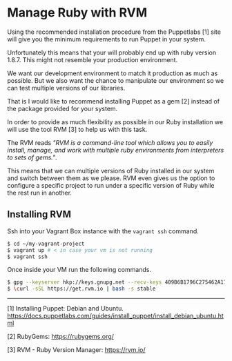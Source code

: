 # Manage Ruby with RVM

Using the recommended installation procedure from the Puppetlabs [1] site will give you the minimum requirements to run Puppet in your system. 

Unfortunately this means that your will probably end up with ruby version 1.8.7. This might not resemble your production environment. 

We want our development environment to match it production as much as possible. But we also want the chance to manipulate our environment so we can test multiple versions of our libraries.

That is I would like to recommend installing Puppet as a gem [2] instead of the package provided for your system.

In order to provide as much flexibility as possible in our Ruby installation we will use the tool RVM [3] to help us with this task.

The RVM reads *"RVM is a command-line tool which allows you to easily install, manage, and work with multiple ruby environments from interpreters to sets of gems."*.

This means that we can multiple versions of Ruby installed in our system and switch between them as we please. RVM even gives us the option to configure a specific project to run under a specific version of Ruby while the rest run in another.

## Installing RVM

Ssh into your Vagrant Box instance with the `vagrant ssh` command. 

```bash
$ cd ~/my-vagrant-project
$ vagrant up # < in case your vm is not running
$ vagrant ssh
```

Once inside your VM run the following commands.

```bash
$ gpg --keyserver hkp://keys.gnupg.net --recv-keys 409B6B1796C275462A1703113804BB82D39DC0E3
$ \curl -sSL https://get.rvm.io | bash -s stable
```







---


[1] Installing Puppet: Debian and Ubuntu. https://docs.puppetlabs.com/guides/install_puppet/install_debian_ubuntu.html

[2] RubyGems: https://rubygems.org/

[3] RVM - Ruby Version Manager: https://rvm.io/